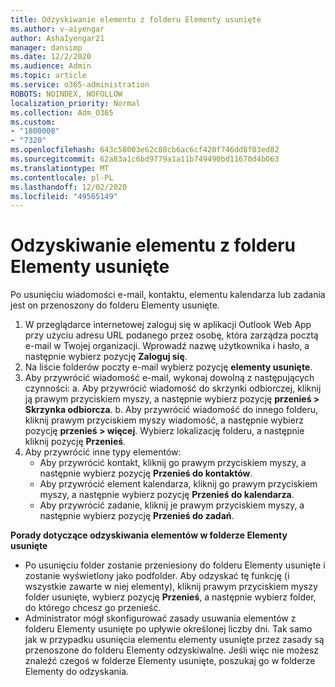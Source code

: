 ```yaml
---
title: Odzyskiwanie elementu z folderu Elementy usunięte
ms.author: v-aiyengar
author: AshaIyengar21
manager: dansimp
ms.date: 12/2/2020
ms.audience: Admin
ms.topic: article
ms.service: o365-administration
ROBOTS: NOINDEX, NOFOLLOW
localization_priority: Normal
ms.collection: Adm_O365
ms.custom:
- "1800008"
- "7320"
ms.openlocfilehash: 643c58003e62c88cb6ac6cf420f746dd8f03ed82
ms.sourcegitcommit: 62a83a1c6bd9779a1a11b749490bd11670d4b063
ms.translationtype: MT
ms.contentlocale: pl-PL
ms.lasthandoff: 12/02/2020
ms.locfileid: "49565149"
---
```

# <a name="recover-an-item-from-your-deleted-items-folder"></a>Odzyskiwanie elementu z folderu Elementy usunięte

Po usunięciu wiadomości e-mail, kontaktu, elementu kalendarza lub zadania jest on przenoszony do folderu Elementy usunięte.

1. W przeglądarce internetowej zaloguj się w aplikacji Outlook Web App przy użyciu adresu URL podanego przez osobę, która zarządza pocztą e-mail w Twojej organizacji. Wprowadź nazwę użytkownika i hasło, a następnie wybierz pozycję **Zaloguj się**.
1. Na liście folderów poczty e-mail wybierz pozycję **elementy usunięte**.
1. Aby przywrócić wiadomość e-mail, wykonaj dowolną z następujących czynności: a. Aby przywrócić wiadomość do skrzynki odbiorczej, kliknij ją prawym przyciskiem myszy, a następnie wybierz pozycję **przenieś > Skrzynka odbiorcza**.
    b. Aby przywrócić wiadomość do innego folderu, kliknij prawym przyciskiem myszy wiadomość, a następnie wybierz pozycję **przenieś > więcej**. Wybierz lokalizację folderu, a następnie kliknij pozycję **Przenieś**.
4. Aby przywrócić inne typy elementów:
    - Aby przywrócić kontakt, kliknij go prawym przyciskiem myszy, a następnie wybierz pozycję **Przenieś do kontaktów**.
    - Aby przywrócić element kalendarza, kliknij go prawym przyciskiem myszy, a następnie wybierz pozycję **Przenieś do kalendarza**.
    - Aby przywrócić zadanie, kliknij je prawym przyciskiem myszy, a następnie wybierz pozycję **Przenieś do zadań**.

**Porady dotyczące odzyskiwania elementów w folderze Elementy usunięte**

- Po usunięciu folder zostanie przeniesiony do folderu Elementy usunięte i zostanie wyświetlony jako podfolder. Aby odzyskać tę funkcję (i wszystkie zawarte w niej elementy), kliknij prawym przyciskiem myszy folder usunięte, wybierz pozycję **Przenieś**, a następnie wybierz folder, do którego chcesz go przenieść.
- Administrator mógł skonfigurować zasady usuwania elementów z folderu Elementy usunięte po upływie określonej liczby dni. Tak samo jak w przypadku usunięcia elementu elementy usunięte przez zasady są przenoszone do folderu Elementy odzyskiwalne. Jeśli więc nie możesz znaleźć czegoś w folderze Elementy usunięte, poszukaj go w folderze Elementy do odzyskania.
